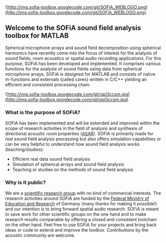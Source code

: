 ![http://img.sofia-toolbox.googlecode.com/git/SOFiA_WEBLOGO.png](http://img.sofia-toolbox.googlecode.com/git/SOFiA_WEBLOGO.png)

## Welcome to the **SOFiA sound field analysis** toolbox for MATLAB ##

Spherical microphone arrays and sound field decomposition using spherical harmonics have recently come into the focus of interest for the analysis of sound fields, room acoustics or spatial audio recording applications. For this purpose, SOFiA has been developed and implemented. It comprises various functions for the analysis of sound fields using data from spherical microphone arrays. SOFiA is designed for MATLAB and consists of native m-functions and externals (called cores) written in C/C++ yielding an efficient and consistent processing chain.

![http://img.sofia-toolbox.googlecode.com/git/gpl3ccsm.jpg](http://img.sofia-toolbox.googlecode.com/git/gpl3ccsm.jpg)

### What is the purpose of SOFiA? ###
SOFiA has been implemented and will be extended and improved within the scope of research activities in the field of analysis and synthesis of directional acoustic room properties ([ASAR](http://asar.fh-koeln.de)). SOFiA is primarily made for real sound field analysis processing but also offers simulation capabilities or can be very helpful to understand how sound field analysis works (teaching/studies):

  * Efficient real data sound field analysis
  * Simulation of spherical arrays and sound field analysis
  * Teaching or studies on the methods of sound field analysis

### Why is it public? ###

We are a [scientific research group](ABOUT.md) with no kind of commercial interests. The research activities around SOFiA are funded by the [Federal Ministry of Education and Research](http://www.bmbf.de/) of Germany (many thanks for making it possible!) and our intention is to bring forward spatial audio research. SOFiA is meant to save work for other scientific groups on the one hand and to make research results comparable by offering a closed and consistent toolchain on the other hand. Feel free to use SOFiA for your projects and bring back ideas or code to extend and improve the toolbox. Contributions by the
acoustic community are welcome.